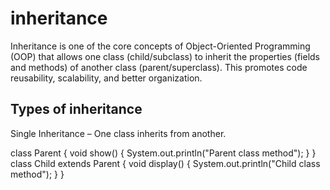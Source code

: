 <h1>inheritance</h1>
<p>Inheritance is one of the core concepts of Object-Oriented Programming (OOP) that allows one class (child/subclass) to inherit the properties (fields and methods) of another class (parent/superclass). This promotes code reusability, scalability, and better organization.</p>
<h2>Types of inheritance</h2>
<p>   Single Inheritance – One class inherits from another.</p>
<span>
class Parent {
    void show() { System.out.println("Parent class method"); }
}
class Child extends Parent {
    void display() { System.out.println("Child class method"); }
}
</span>
